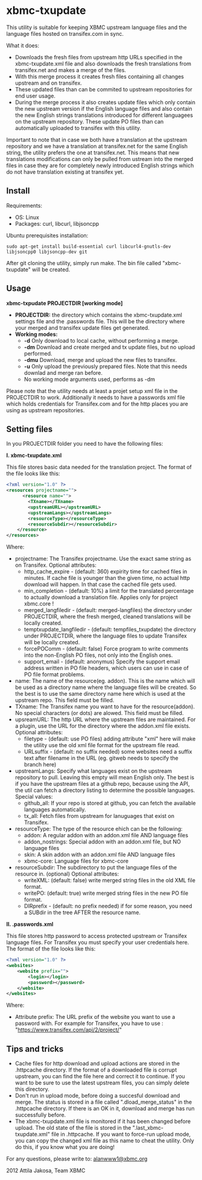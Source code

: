 xbmc-txupdate
=============

This utility is suitable for keeping XBMC upstream language files and the language files hosted on transifex.com in sync.

What it does:
* Downloads the fresh files from upstream http URLs specified in the xbmc-txupdate.xml file and also downloads the fresh translations from transifex.net and makes a merge of the files. 
* With this merge process it creates fresh files containing all changes upstream and on transifex. 
* These updated files than can be commited to upstream repositories for end user usage.
* During the merge process it also creates update files which only contain the new upstream version if the English language files and also contain the new English strings translations introduced for different languagees on the upstream repository. These update PO files than can automatically uploaded to transifex with this utility.

Important to note that in case we both have a translation at the upstream repository and we have a translation at transifex.net for the same English string, the utility prefers the one at transifex.net. This means that new translations modifications can only be pulled from ustream into the merged files in case they are for completely newly introduced English strings which do not have translation existing at transifex yet.

## Install
Requirements:
* OS: Linux
* Packages: curl, libcurl, libjsoncpp

Ubuntu prerequisites installation:
```
sudo apt-get install build-essential curl libcurl4-gnutls-dev libjsoncpp0 libjsoncpp-dev git
```
After git cloning the utility, simply run make. The bin file called "xbmc-txupdate" will be created.

## Usage


  **xbmc-txpudate PROJECTDIR [working mode]**


  * **PROJECTDIR:** the directory which contains the xbmc-txupdate.xml settings file and the .passwords file. This will be the directory where your merged and transifex update files get generated.
  * **Working modes:**
    * **-d**    Only download to local cache, without performing a merge.
    * **-dm**    Download and create merged and tx update files, but no upload performed.
    * **-dmu**    Download, merge and upload the new files to transifex.
    * **-u**    Only upload the previously prepared files. Note that this needs downlad and merge ran before.
    * No working mode arguments used, performs as -dm

Please note that the utility needs at least a projet setup xml file in the PROJECTDIR to work. Additionally it needs to have a passwords xml file which holds credentials for Transifex.com and for the http places you are using as upstream repositories.

## Setting files
In you PROJECTDIR folder you need to have the following files:

**I. xbmc-txupdate.xml**

This file stores basic data needed for the translation project.
The format of the file looks like this:

```xml
<?xml version="1.0" ?>
<resources projectname="">
      <resource name="">
        <TXname></TXname>
        <upstreamURL></upstreamURL>
        <upstreamLangs></upstreamLangs>
        <resourceType></resourceType>
        <resourceSubdir></resourceSubdir>
    </resource>
</resources>
```
Where:
  * projectname: The Transifex projectname. Use the exact same string as on Transifex.
    Optional attributes:
      * http_cache_expire - (default: 360) expirity time for cached files in minutes. If cache file is younger than the given time, no actual http download will happen. In that case the cached file gets used.
      * min_completion - (default: 10%) a limit for the translated percentage to actually download a translation file. Applies only for project xbmc.core ! 
      * merged_langfiledir - (default: merged-langfiles) the directory under PROJECTDIR, where the fresh merged, cleaned translations will be locally created.
      * temptxupdate_langfiledir - (default: tempfiles_txupdate) the directory under PROJECTDIR, where the language files to update Transifex will be locally created.
      * forcePOComm - (default: false) Force program to write comments into the non-English PO files, not only into the English ones.
      * support_email - (default: anonymus) Specify the support email address written in PO file headers, which users can use in case of PO file format problems.
  * name: The name of the resource(eg. addon). This is the name which will be used as a directory name where the language files will be created. So the best is to use the same directory name here which is used at the upstream repo. This field must be filled.
  * TXname: The Transifex name you want to have for the resource(addon). No special characters (or dots) are alowed. This field must be filled.
  * upsreamURL: The http URL where the upstream files are maintained. For a plugin, use the URL for the directory where the addon.xml file exists.
    Optional attributes:
      * filetype - (default: use PO files) adding attribute "xml" here will make the utility use the old xml file format for the upstream file read.
      * URLsuffix - (default: no suffix needed) some websites need a suffix text after filename in the URL (eg. gitweb needs to specify the branch here)
  * upstreamLangs: Specify what languages exist on the upstream repository to pull. Leaving this empty will mean English only. The best is if you have the upstream files at a github repo, because using the API, the util can fetch a directory listing to determine the possible languages.
    Special values:
      * github_all: If your repo is stored at github, you can fetch the available languages automatically.
      * tx_all: Fetch files from upstream for lanuguages that exist on Transifex.
  * resourceType: The type of the resource ehich can be the following:
      * addon: A regular addon with an addon.xml file AND language files
      * addon_nostrings: Special addon with an addon.xml file, but NO language files
      * skin: A skin addon with an addon.xml file AND language files
      * xbmc-core: Language files for xbmc-core
  * resourceSubdir: The subdirectory to put the language files of the resource in. (optional)
    Optional attributes:
      * writeXML: (default: false) write merged string files in the old XML file format.
      * writePO: (default: true) write merged string files in the new PO file format.
      * DIRprefix - (default: no prefix needed) if for some reason, you need a SUBdir in the tree AFTER the resource name.

**II. .passwords.xml**

This file stores http password to access protected upstream or Transifex language files. For Transifex you must specify your user credentials here.
The format of the file looks like this:

```xml
<?xml version="1.0" ?>
<websites>
    <website prefix="">
        <login></login>
        <password></password>
    </website>
</websites>
```

Where:
   * Attribute prefix: The URL prefix of the website you want to use a password with. For example for Transifex, you have to use : "https://www.transifex.com/api/2/project/"

## Tips and tricks
* Cache files for http download and upload actions are stored in the .httpcache directory. If the format of a downloaded file is corrupt upstream, you can find the file here and correct it to continue. If you want to be sure to use the latest upstream files, you can simply delete this directory.
* Don't run in upload mode, before doing a succesful download and merge. The status is stored in a file called ".dload_merge_status" in the .httpcache directory. If there is an OK in it, download and merge has run successfully before.
* The xbmc-txupdate.xml file is monitored if it has been changed before upload. The old state of the file is stored in the ".last_xbmc-txupdate.xml" file in .httpcache. If you want to force-run upload mode, you can copy the changed xml file as this name to cheat the utility. Only do this, if you know what you are doing!

For any questions, please write to: alanwww1@xbmc.org

2012 Attila Jakosa, Team XBMC
